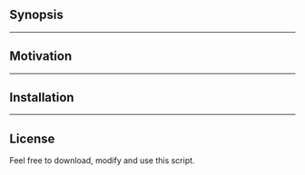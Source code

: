 ## Synopsis

---

## Motivation

---

## Installation

---

## License

Feel free to download, modify and use this script.
